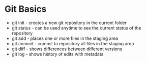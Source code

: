 # Git Basics

* git init - creates a new git repository in the current folder
* git status - can be used anytime to see the current status of the repository
* git add - places one or more files in the staging area
* git commit - commit to repository all files in the staging area
* git diff - shows differences between different versions
* git log - shows history of edits with metadata